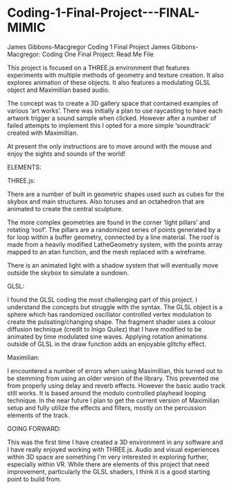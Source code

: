 # Coding-1-Final-Project---FINAL-MIMIC
James Gibbons-Macgregor Coding 1 Final Project
James Gibbons-Macgregor: Coding One Final Project: Read Me File

This project is focused on a THREE.js environment that features experiments with multiple methods of geometry and texture creation. It also explores animation of these objects. 
It also features a modulating GLSL object and Maximillian based audio.

The concept was to create a 3D gallery space that contained examples of various ‘art works’. There was initially a plan to use raycasting to have each artwork trigger a sound sample 
when clicked. However after a number of failed attempts to implement this I opted for a more simple ‘soundtrack’ created with Maximillian. 

At present the only instructions are to move around with the mouse and enjoy the sights and sounds of the world!

ELEMENTS:

THREE.js:

There are a number of built in geometric shapes used such as cubes for the skybox and main structures. Also toruses and an octahedron that are animated to create the central sculpture.

The more complex geometries are found in the corner ‘light pillars’ and rotating ‘roof’. The pillars are a randomized series of points generated by a for loop within a buffer geometry,
connected by a line material. The roof is made from a heavily modified LatheGeometry system, with the points array mapped to an atan function, and the mesh replaced with a wireframe. 

There is an animated light with a shadow system that will eventually move outside the skybox to simulate a sundown.  

GLSL:

I found the GLSL coding the most challenging part of this project. I understand the concepts but struggle with the syntax. The GLSL object is a sphere which has randomized oscillator
controlled vertex modulation to create the pulsating/changing shape. The fragment shader uses a colour diffusion technique (credit to Inigo Quilez) that I have modified to be animated
by time modulated sine waves. Applying rotation animations outside of GLSL in the draw function adds an enjoyable glitchy effect.  

Maximilian:

I encountered a number of errors when using Maximillian, this turned out to be stemming from using an older version of the library. This prevented me from properly using delay and 
reverb effects. However the basic audio track still works. It is based around the modulo controlled playhead looping technique. In the near future I plan to get the current 
version of Maximilian setup and fully utilize the effects and filters, mostly on the percussion elements of the track. 

GOING FORWARD:

This was the first time I have created a 3D environment in any software and I have really enjoyed working with THREE.js. Audio and visual experiences within 3D space are 
something I'm very interested in exploring further, especially within VR. While there are elements of this project that need improvement, particularly the GLSL shaders,
I think it is a good starting point to build from. 
